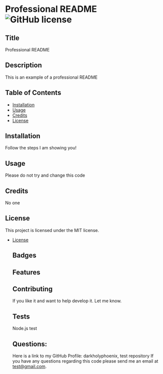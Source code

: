 
  # Professional README ![GitHub license](https://img.shields.io/badge/license-MIT-blue.svg)

  ## Title
  Professional README
  
  ## Description 
  This is an example of a professional README

  ## Table of Contents

  * [Installation](#installation)
  * [Usage](#usage)
  * [Credits](#credits)
  * [License](#license)
  

  ## Installation 
  Follow the steps I am showing you!
  
  ## Usage 
  Please do not try and change this code
  
  ## Credits 
  No one

  ## License
  
  This project is licensed under the MIT license. 
* [License](#license)


  ## Badges

  ## Features

  ## Contributing
  If you like it and want to help develop it. Let me know.

  ## Tests
  Node.js test

  ## Questions:
  Here is a link to my GitHub Profile: darkholyphoenix, test repository
  If you have any questions regarding this code please send me an email at test@gmail.com.
  

